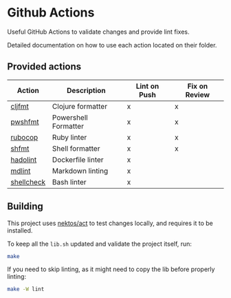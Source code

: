 # Github Actions

Useful GitHub Actions to validate changes and provide lint fixes.

Detailed documentation on how to use each action located on their folder.

## Provided actions

<!-- markdownlint-disable MD013 -->
| Action                   | Description          | Lint on Push | Fix on Review |
|--------------------------|----------------------|--------------|---------------|
| [cljfmt](cljfmt)         | Clojure formatter    | x            | x             |
| [pwshfmt](pwshfmt)       | Powershell Formatter | x            | x             |
| [rubocop](rubocop)       | Ruby linter          | x            | x             |
| [shfmt](shfmt)           | Shell formatter      | x            | x             |
| [hadolint](hadolint)     | Dockerfile linter    | x            |               |
| [mdlint](mdlint)         | Markdown linting     | x            |               |
| [shellcheck](shellcheck) | Bash linter          | x            |               |
<!-- markdownlint-enable MD013 -->

## Building

This project uses [nektos/act](https://github.com/nektos/act) to test changes
locally, and requires it to be installed.

To keep all the `lib.sh` updated and validate the project itself, run:

```bash
make
```

If you need to skip linting, as it might need to copy the lib before properly linting:

```bash
make -W lint
```
